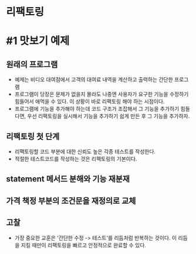 



# 리팩토링









# #1 맛보기 예제



## 원래의 프로그램

- 예제는 비디오 대여점에서 고객의 대여료 내역을 계산하고 출력하는 간단한 프로그램
- 프로그램이 당장은 문제가 없을지 몰라도 나중엔 사용자가 요구한 기능을 수정하기 힘들어서 애먹을 수 있다. 이 상황이 바로 리팩토링 해야 하는 시점이다.
- 프로그램에 기능을 추가해야 하는데 코드 구조가 조잡해서 그 기능을 추가하기 힘들다면, 우선 리팩토링을 실시해서 기능을 추가하기 쉽게 만든 후 그 기능을 추가하자.



## 리팩토링 첫 단계

- 리팩토링할 코드 부분에 대한 신뢰도 높은 각종 테스트를 작성한다.
- 적절한 테스트코드를 작성하는 것은 리팩토링의 기본이다.



## statement 메서드 분해와 기능 재분재

## 가격 책정 부분의 조건문을 재정의로 교체

## 고찰

- 가장 중요한 교훈은 '간단한 수정 -> 테스트'를 리듬처럼 반복하는 것이다. 이 리듬을 지킬 때만이 리팩토링을 빠르고 안정적으로 완료할 수 있다.